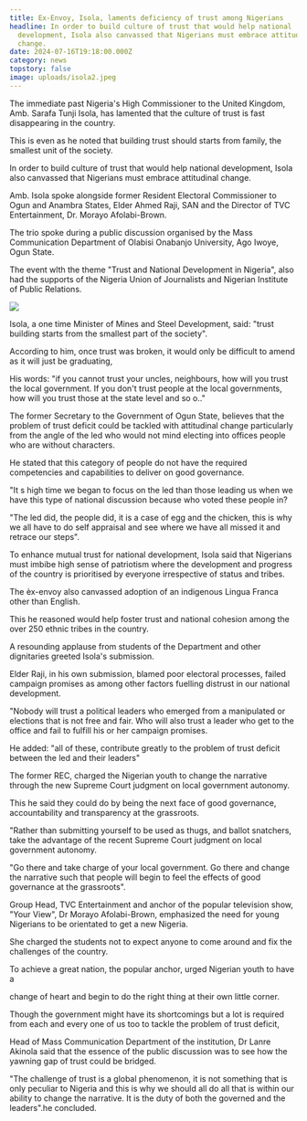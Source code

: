 ```yaml
---
title: Ex-Envoy, Isola, laments deficiency of trust among Nigerians
headline: In order to build culture of trust that would help national
  development, Isola also canvassed that Nigerians must embrace attitudinal
  change.
date: 2024-07-16T19:18:00.000Z
category: news
topstory: false
image: uploads/isola2.jpeg
---
```

The immediate past Nigeria's High Commissioner to the United Kingdom, Amb. Sarafa Tunji Isola, has lamented that the culture of trust is fast disappearing in the country.



This is even as he noted that building trust should starts from family,  the smallest unit of the society.



In order to build culture of trust that would help national development, Isola also canvassed that Nigerians must embrace attitudinal change.



Amb. Isola spoke alongside former Resident Electoral Commissioner to Ogun and Anambra States, Elder Ahmed Raji, SAN and the Director of TVC Entertainment, Dr. Morayo Afolabi-Brown.



The trio spoke during a public discussion organised by the Mass Communication Department of Olabisi Onabanjo University, Ago Iwoye, Ogun State.



The event wlth the theme "Trust and National Development in Nigeria", also had the supports of  the Nigeria Union of Journalists and Nigerian Institute of Public Relations.

![](uploads/isola1.jpeg)

Isola, a one time Minister of Mines and Steel Development, said: "trust building starts from the smallest part of the society".



According to him, once trust was broken, it would only be difficult to amend as it will just be graduating,



His words: "if you cannot trust your uncles, neighbours, how will you trust the local government. If you don't trust people at the local governments, how will you trust those at the state level and so o.."



The former Secretary to the Government  of Ogun State, believes that the problem of trust deficit could be tackled with attitudinal change particularly  from the angle of the led who would not mind electing into offices people who are without characters.



He stated that this category of people do not have the required competencies and capabilities to deliver on good governance.



"It s high time we began to focus on the led than those leading us when we have this type of national discussion because who voted these people in? 



"The led did, the people did, it is a case of egg and the chicken, this is why we all have to do self appraisal and see where we have all missed it and retrace our steps".



To enhance mutual trust for national development, Isola said that Nigerians must imbibe high sense of patriotism where the development and progress of the country is prioritised by everyone irrespective of status and tribes.



The èx-envoy also canvassed adoption of an indigenous Lingua Franca other than English.



This he reasoned would  help foster trust and national cohesion among the over 250 ethnic tribes in the country.



A resounding applause from students of the Department and other dignitaries greeted Isola's submission. 



Elder Raji, in his own submission, blamed poor electoral processes, failed campaign promises as among other factors fuelling distrust in our national development.



 "Nobody will trust a political leaders who emerged from a manipulated or elections that is not free and fair. Who will also trust a leader who get to the office and fail to fulfill his or her campaign promises.



He added: "all of these,  contribute greatly to the problem of trust deficit between the led and their leaders"



The former REC, charged the Nigerian  youth to change the narrative through  the new Supreme Court judgment on local government autonomy.



This he said they could do by being the next face of good governance, accountability and transparency at the grassroots.



"Rather than submitting yourself to be used as thugs, and ballot snatchers, take the advantage of the recent Supreme Court judgment on local government  autonomy.



"Go there and take charge of your local government. Go there and change the narrative such that people will begin to feel the effects of good governance at the grassroots".



Group Head, TVC Entertainment and anchor of the popular television show, "Your View", Dr Morayo Afolabi-Brown, emphasized the need for young Nigerians to be orientated to get a new Nigeria.



She charged  the students not to expect anyone to come around and fix the challenges of the country.



To achieve a great nation, the popular anchor, urged Nigerian youth to have a

change of heart and begin to do the right thing at their own little corner.



Though the government might have its shortcomings but a lot is required from each and every one of us too to tackle the problem of trust deficit,



Head of Mass Communication Department of the institution, Dr Lanre Akinola  said that the essence of the public discussion was to see how the yawning gap of trust could  be bridged.



"The challenge of trust is a global phenomenon, it is not something that is only peculiar to Nigeria and this is why we should all do all that is within our ability to change the narrative. It is the duty of both the governed and the leaders".he concluded.
